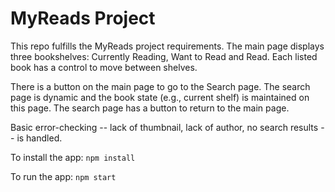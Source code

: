# MyReads Project

This repo fulfills the MyReads project requirements.  The main page displays three bookshelves: Currently Reading, Want to Read and Read.  Each listed book has a control to move between shelves.

There is a button on the main page to go to the Search page.  The search page is dynamic and the book state (e.g., current shelf) is maintained on this page.  The search page has a button to return to the main page.

Basic error-checking -- lack of thumbnail, lack of author, no search results -- is handled.

To install the app: `npm install`

To run the app: `npm start`
